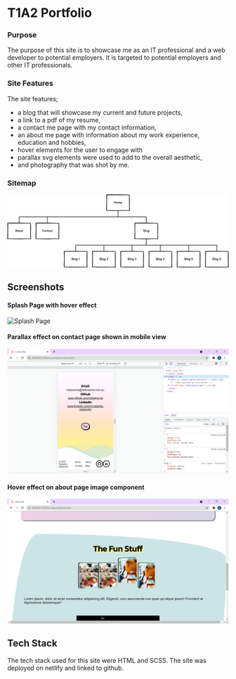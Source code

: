 # T1A2 Portfolio 

### Purpose
The purpose of this site is to showcase me as an IT professional and a web developer to potential employers. It is targeted to potential employers and other IT professionals.

### Site Features

The site features;
* a blog that will showcase my current and future projects,
* a link to a pdf of my resume,
* a contact me page with my contact information, 
* an about me page with information about my work experience, education and hobbies, 
* hover elements for the user to engage with 
* parallax svg elements were used to add to the overall aesthetic,
* and photography that was shot by me.

### Sitemap
![Site Map](./docs/site_map.png)

## Screenshots

#### Splash Page with hover effect 
![Splash Page](./docs/splash_page_hover.png)

#### Parallax effect on contact page shown in mobile view 
![Contact Page Mobile view](./docs/contact_parallax_mobile.png)

#### Hover effect on about page image component 
![About Page Desktop view](./docs/about_hover_desktop.png)

## Tech Stack 
The tech stack used for this site were HTML and SCSS. The site was deployed on netlify and linked to github.  
